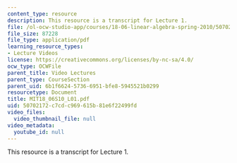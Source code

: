 ```yaml
---
content_type: resource
description: This resource is a transcript for Lecture 1.
file: /ol-ocw-studio-app/courses/18-06-linear-algebra-spring-2010/50702172c7cdc969615b81e6f22499fd_MIT18_06S10_L01.pdf
file_size: 87228
file_type: application/pdf
learning_resource_types:
- Lecture Videos
license: https://creativecommons.org/licenses/by-nc-sa/4.0/
ocw_type: OCWFile
parent_title: Video Lectures
parent_type: CourseSection
parent_uid: 6b1f6624-5736-6951-bfe8-5945521b0299
resourcetype: Document
title: MIT18_06S10_L01.pdf
uid: 50702172-c7cd-c969-615b-81e6f22499fd
video_files:
  video_thumbnail_file: null
video_metadata:
  youtube_id: null
---
```

This resource is a transcript for Lecture 1.